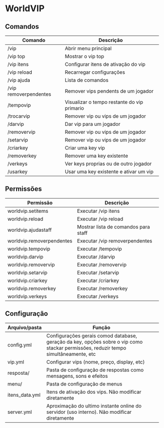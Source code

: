 # WorldVIP

## Comandos
| Comando               | Descrição                                   |
|-----------------------|---------------------------------------------|
| /vip                  | Abrir menu principal                        |
| /vip top              | Mostrar o vip top                           |
| /vip itens            | Configurar itens de ativação do vip         |
| /vip reload           | Recarregar configurações                    |
| /vip ajuda            | Lista de comandos                           |
| /vip removerpendentes | Remover vips pendents de um jogador         |
| /tempovip             | Visualizar o tempo restante do vip primario |
| /trocarvip            | Remover vip ou vips de um jogador           |
| /darvip               | Dar vip para um jogador                     |
| /removervip           | Remover vip ou vips de um jogador           |
| /setarvip             | Remover vip ou vips de um jogador           |
| /criarkey             | Criar uma key vip                           |
| /removerkey           | Remover uma key existente                   |
| /verkeys              | Ver keys proprias ou de outro jogador       |
| /usarkey              | Usar uma key existente e ativar um vip      |

## Permissões
| Permissão                 | Descrição                            |
|---------------------------|--------------------------------------|
| worldvip.setitems         | Executar /vip itens                  |
| worldvip.reload           | Executar /vip reload                 |
| worldvip.ajudastaff       | Mostrar lista de comandos para staff |
| worldvip.removerpendentes | Executar /vip removerpendentes       |
| worldvip.tempovip         | Executar /tempovip <jogador>         |
| worldvip.darvip           | Executar /darvip                     |
| worldvip.removervip       | Executar /removervip                 |
| worldvip.setarvip         | Executar /setarvip                   |
| worldvip.criarkey         | Executar /criarkey                   |
| worldvip.removerkey       | Executar /removerkey                 |
| worldvip.verkeys          | Executar /verkeys <jogador>          |

## Configuração
| Arquivo/pasta  | Função                                                                                                                              |
|----------------|-------------------------------------------------------------------------------------------------------------------------------------|
| config.yml     | Configurações gerais comod database, geração da key, opções sobre o vip como stackar permissões, reduzir tempo simultâneamente, etc |
| vip.yml        | Configurar vips (nome, preço, display, etc)                                                                                         |
| resposta/      | Pasta de configuração de respostas como mensagens, sons e efeitos                                                                   |
| menu/          | Pasta de configuração de menus                                                                                                      |
| itens_data.yml | Itens de ativação dos vips. Não modificar diretamente                                                                               |
| server.yml     | Aproximação do ultimo instante online do servidor (uso interno). Não modificar diretamente                                          |
